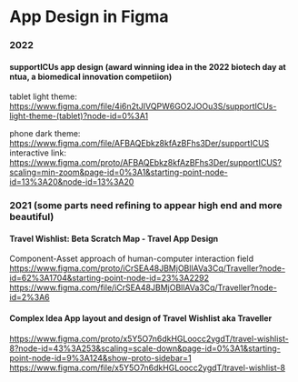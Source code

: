 # App Design in Figma

### 2022 
#### supportICUs app design (award winning idea in the 2022 biotech day at ntua, a biomedical innovation competiion)
tablet light theme: https://www.figma.com/file/4i6n2tJIVQPW6GO2JOOu3S/supportICUs-light-theme-(tablet)?node-id=0%3A1

phone dark theme: https://www.figma.com/file/AFBAQEbkz8kfAzBFhs3Der/supportICUS  
interactive link: https://www.figma.com/proto/AFBAQEbkz8kfAzBFhs3Der/supportICUS?scaling=min-zoom&page-id=0%3A1&starting-point-node-id=13%3A20&node-id=13%3A20


### 2021 (some parts need refining to appear high end and more beautiful)
#### Travel Wishlist: Beta Scratch Map - Travel App Design  
Component-Asset approach of human-computer interaction field  
https://www.figma.com/proto/iCrSEA48JBMjOBllAVa3Cq/Traveller?node-id=62%3A1704&starting-point-node-id=23%3A2292  
https://www.figma.com/file/iCrSEA48JBMjOBllAVa3Cq/Traveller?node-id=2%3A6

#### Complex Idea App layout and design of Travel Wishlist aka Traveller  
https://www.figma.com/proto/x5Y5O7n6dkHGLoocc2ygdT/travel-wishlist-8?node-id=43%3A253&scaling=scale-down&page-id=0%3A1&starting-point-node-id=9%3A124&show-proto-sidebar=1  
https://www.figma.com/file/x5Y5O7n6dkHGLoocc2ygdT/travel-wishlist-8
